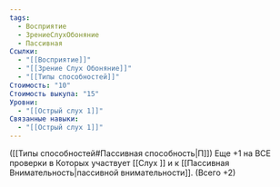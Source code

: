 ```yaml
---
tags:
  - Восприятие
  - ЗрениеСлухОбоняние
  - Пассивная
Ссылки:
  - "[[Восприятие]]"
  - "[[Зрение Слух Обоняние]]"
  - "[[Типы способностей]]"
Стоимость: "10"
Стоимость выкупа: "15"
Уровни:
  - "[[Острый слух 1]]"
Связанные навыки:
  - "[[Острый слух 1]]"
---
```

([[Типы способностей#Пассивная способность|П]]) Еще +1 на ВСЕ проверки в Которых участвует [[Слух ]] и к [[Пассивная Внимательность|пассивной внимательности]]. (Всего +2)